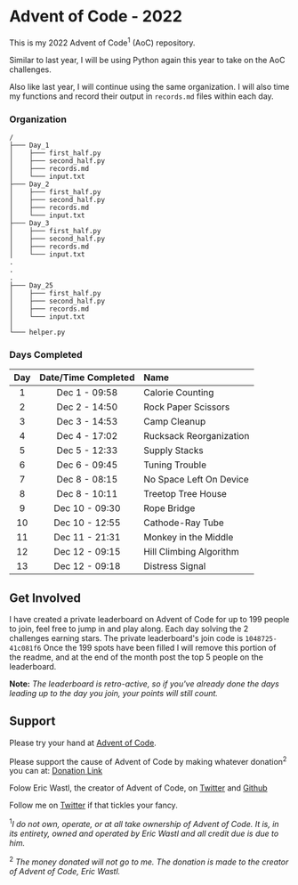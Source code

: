 # Advent of Code - 2022

This is my 2022 Advent of Code<sup>1</sup> (AoC) repository.

Similar to last year, I will be using Python again this year to take on the AoC challenges.

Also like last year, I will continue using the same organization. I will also time my functions and record their output in `records.md` files within each day.

### Organization
```
/
├─── Day_1
│    ├─── first_half.py
│    ├─── second_half.py
│    ├─── records.md
│    └─── input.txt
├─── Day_2
│    ├─── first_half.py
│    ├─── second_half.py
│    ├─── records.md
│    └─── input.txt
├─── Day_3
│    ├─── first_half.py
│    ├─── second_half.py
│    ├─── records.md
│    └─── input.txt
.
.
.
├─── Day_25
│    ├─── first_half.py
│    ├─── second_half.py
│    ├─── records.md
│    └─── input.txt
│ 
└─── helper.py
```

### Days Completed

| Day  | Date/Time Completed | Name                    |
| :-:  | :-----------------: | :---------------------- |
|  1   | Dec 1 - 09:58       | Calorie Counting        |
|  2   | Dec 2 - 14:50       | Rock Paper Scissors     |
|  3   | Dec 3 - 14:53       | Camp Cleanup            |
|  4   | Dec 4 - 17:02       | Rucksack Reorganization |
|  5   | Dec 5 - 12:33       | Supply Stacks           |
|  6   | Dec 6 - 09:45       | Tuning Trouble          |
|  7   | Dec 8 - 08:15       | No Space Left On Device |
|  8   | Dec 8 - 10:11       | Treetop Tree House      |
|  9   | Dec 10 - 09:30      | Rope Bridge             |
|  10  | Dec 10 - 12:55      | Cathode-Ray Tube        |
|  11  | Dec 11 - 21:31      | Monkey in the Middle    |
|  12  | Dec 12 - 09:15      | Hill Climbing Algorithm |
|  13  | Dec 12 - 09:18      | Distress Signal         |

## Get Involved

I have created a private leaderboard on Advent of Code for up to 199 people to join, feel free to jump in and play along. Each day solving the 2 challenges earning stars. The private leaderboard's join code is `1048725-41c081f6` Once the 199 spots have been filled I will remove this portion of the readme, and at the end of the month post the top 5 people on the leaderboard.

**Note:** _The leaderboard is retro-active, so if you've already done the days leading up to the day you join, your points will still count._

## Support

Please try your hand at [Advent of Code](https://adventofcode.com).

Please support the cause of Advent of Code by making whatever donation<sup>2</sup> you can at: [Donation Link](https://adventofcode.com/2020/support)

Folow Eric Wastl, the creator of Advent of Code, on [Twitter](https://twitter.com/ericwastl) and [Github](https://github.com/topaz)

Follow me on [Twitter](https://twitter.com/BAChapin) if that tickles your fancy.

<sup>1</sup>_I do not own, operate, or at all take ownership of Advent of Code. It is, in its entirety, owned and operated by Eric Wastl and all credit due is due to him._

<sup>2</sup> _The money donated will not go to me. The donation is made to the creator of Advent of Code, Eric Wastl._